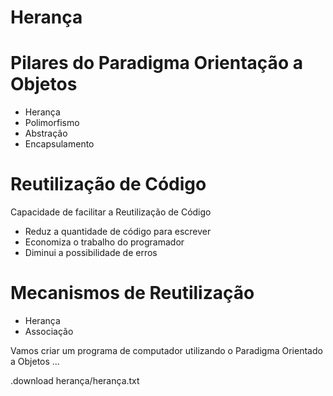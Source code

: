 <!SLIDE section center>
# Herança

<!SLIDE>
# Pilares do Paradigma Orientação a Objetos
* Herança
* Polimorfismo
* Abstração
* Encapsulamento


<!SLIDE subsection>
# Reutilização de Código

Capacidade de facilitar a Reutilização de Código

* Reduz a quantidade de código para escrever
* Economiza o trabalho do programador
* Diminui a possibilidade de erros

<!SLIDE subsection>
# Mecanismos de Reutilização
* Herança
* Associação

<!SLIDE center >
Vamos criar um programa de computador utilizando o Paradigma Orientado a Objetos ...




.download herança/herança.txt
